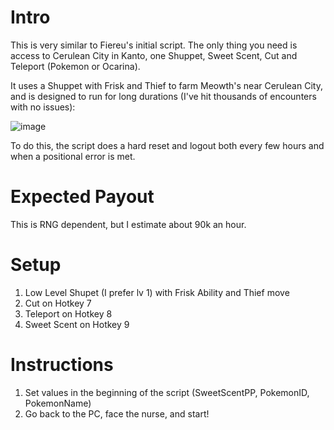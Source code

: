 # Intro
This is very similar to Fiereu's initial script. The only thing you need is access to Cerulean City in Kanto, one Shuppet, Sweet Scent, Cut and Teleport (Pokemon or Ocarina).

It uses a Shuppet with Frisk and Thief to farm Meowth's near Cerulean City, and is designed to run for long durations (I've hit thousands of encounters with no issues):

![image](https://user-images.githubusercontent.com/86049285/122657770-56789f80-d11b-11eb-8a22-049b0acd80c4.png)

To do this, the script does a hard reset and logout both every few hours and when a positional error is met.

# Expected Payout
This is RNG dependent, but I estimate about 90k an hour.

# Setup
1. Low Level Shupet (I prefer lv 1) with Frisk Ability and Thief move
2. Cut on Hotkey 7
3. Teleport on Hotkey 8
4. Sweet Scent on Hotkey 9

# Instructions
1. Set values in the beginning of the script (SweetScentPP, PokemonID, PokemonName)
2. Go back to the PC, face the nurse, and start!